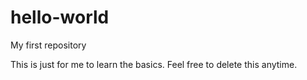 # hello-world
My first repository

This is just for me to learn the basics. Feel free to delete this anytime.

